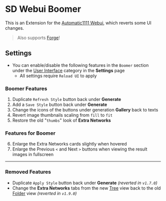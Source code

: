 ﻿# SD Webui Boomer
This is an Extension for the [Automatic1111 Webui](https://github.com/AUTOMATIC1111/stable-diffusion-webui), which reverts some UI changes.

> Also supports [Forge](https://github.com/lllyasviel/stable-diffusion-webui-forge)!

## Settings
- You can enable/disable the following features in the `Boomer` section under the <ins>User Interface</ins> category in the **Settings** page
    - All settings require `Reload UI` to apply

### Boomer Features
1. Duplicate `Refresh Style` button back under **Generate**
2. Add a `Save Style` button back under **Generate**
3. Change the icons of the buttons under generation **Gallery** back to texts
4. Revert image thumbnails scaling from `fill` to `fit`
5. Restore the old "`thumbs`" look of **Extra Networks**

### Features for Boomer
6. Enlarge the Extra Networks cards slightly when hovered
7. Enlarge the Previous `<` and Next `>` buttons when viewing the result images in fullscreen

<hr>

### Removed Features
- Duplicate `Apply Style` button back under **Generate** *(reverted in `v1.7.0`)*
- Change the **Extra Networks** tabs from the new <ins>Tree</ins> view back to the old <ins>Folder</ins> view *(reverted in `v1.9.0`)*

